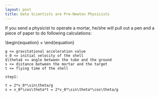 ```yaml
---
layout: post
title: Data Scientists are Pre-Newton Physicists
---
```


If you send a physicist to operate a mortar, he/she will pull out a pen and a piece of paper to do following calculations:

\begin{equation}
$\times$
\end{equation}
```
g <= gravitational acceleration value  
v_0 <= initial velocity of the shell  
$\theta$ <= angle between the tube and the ground  
s <= distance between the mortar and the target  
t <= flying time of the shell  

step1:   

t = 2*v_0*\sin\theta/g  
s = v_0*\cos\theta*t = 2*v_0*\sin\theta*\cos\theta/g  
```

